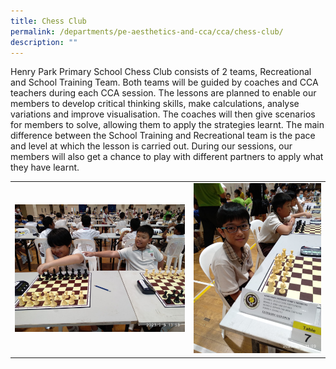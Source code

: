 ```yaml
---
title: Chess Club
permalink: /departments/pe-aesthetics-and-cca/cca/chess-club/
description: ""
---
```



Henry Park Primary School Chess Club consists of 2 teams, Recreational and School Training Team. Both teams will be guided by coaches and CCA teachers during each CCA session. The lessons are planned to enable our members to develop critical thinking skills, make calculations, analyse variations and improve visualisation. The coaches will then give scenarios for members to solve, allowing them to apply the strategies learnt. The main difference between the School Training and Recreational team is the pace and level at which the lesson is carried out. During our sessions, our members will also get a chance to play with different partners to apply what they have learnt.





|  |   | 
| -------- | -------- | 
| ![](/images/chessclubcompetition%2001.jpeg)     | ![](/images/chessclubcompetition%2002.jpeg)     | 

